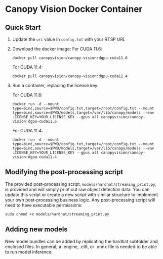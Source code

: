 # Canopy Vision Docker Container

## Quick Start
1. Update the `uri` value in `config.txt` with your RTSP URL
2. Download the docker image:
    For CUDA 11.6:
    ```
    docker pull canopyvision/canopy-vision:dgpu-cuda11.6
    ```

    For CUDA 11.4:
    ```
    docker pull canopyvision/canopy-vision:dgpu-cuda11.4
    ```

3. Run a container, replacing the license key:

    For CUDA 11.6:
    ```
    docker run -d --mount type=bind,source=$PWD/config.txt,target=/root/config.txt --mount type=bind,source=$PWD/models,target=/var/lib/canopy/models --env LICENSE_KEY=YOUR_LICENSE_KEY --gpus all canopyvision/canopy-vision:dgpu-cuda11.6
    ```

    For CUDA 11.4:
    ```
    docker run -d --mount type=bind,source=$PWD/config.txt,target=/root/config.txt --mount type=bind,source=$PWD/models,target=/var/lib/canopy/models --env LICENSE_KEY=YOUR_LICENSE_KEY --gpus all canopyvision/canopy-vision:dgpu-cuda11.4
    ```

## Modifying the post-processing script
The provided post-processing script, `models/hardhat/streaming_print.py`, is provided and will simply print out raw object detection data. You can update this script or create a new script with similar structure to implement your own post-processing business logic. Any post-processing script will need to have executable permissions:
```
sudo chmod +x models/hardhat/streaming_print.py
```

## Adding new models
New model bundles can be added by replicating the hardhat subfolder and enclosed files. In general, a .engine, .etlt, or .onnx file is needed to be able to run model inference.
